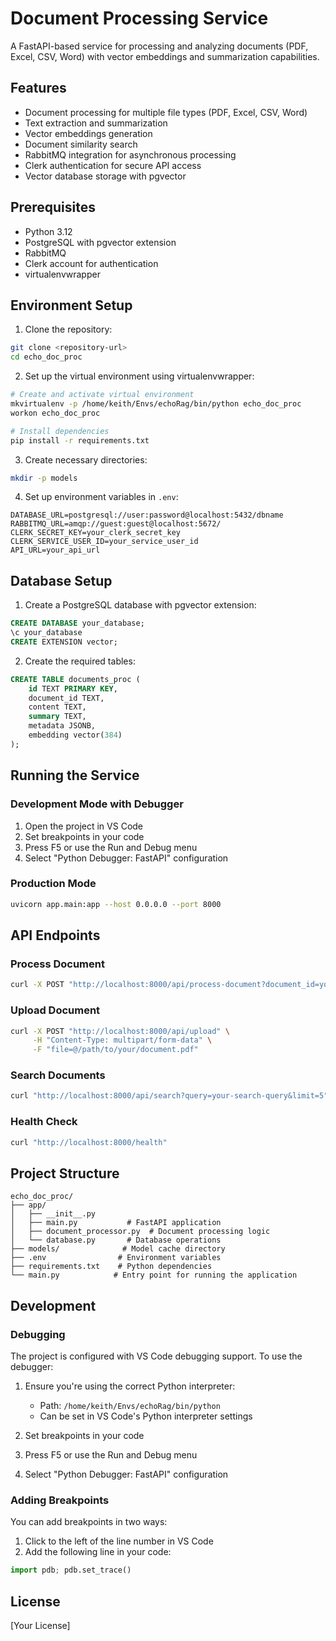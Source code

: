 # Document Processing Service

A FastAPI-based service for processing and analyzing documents (PDF, Excel, CSV, Word) with vector embeddings and summarization capabilities.

## Features

- Document processing for multiple file types (PDF, Excel, CSV, Word)
- Text extraction and summarization
- Vector embeddings generation
- Document similarity search
- RabbitMQ integration for asynchronous processing
- Clerk authentication for secure API access
- Vector database storage with pgvector

## Prerequisites

- Python 3.12
- PostgreSQL with pgvector extension
- RabbitMQ
- Clerk account for authentication
- virtualenvwrapper

## Environment Setup

1. Clone the repository:
```bash
git clone <repository-url>
cd echo_doc_proc
```

2. Set up the virtual environment using virtualenvwrapper:
```bash
# Create and activate virtual environment
mkvirtualenv -p /home/keith/Envs/echoRag/bin/python echo_doc_proc
workon echo_doc_proc

# Install dependencies
pip install -r requirements.txt
```

3. Create necessary directories:
```bash
mkdir -p models
```

4. Set up environment variables in `.env`:
```env
DATABASE_URL=postgresql://user:password@localhost:5432/dbname
RABBITMQ_URL=amqp://guest:guest@localhost:5672/
CLERK_SECRET_KEY=your_clerk_secret_key
CLERK_SERVICE_USER_ID=your_service_user_id
API_URL=your_api_url
```

## Database Setup

1. Create a PostgreSQL database with pgvector extension:
```sql
CREATE DATABASE your_database;
\c your_database
CREATE EXTENSION vector;
```

2. Create the required tables:
```sql
CREATE TABLE documents_proc (
    id TEXT PRIMARY KEY,
    document_id TEXT,
    content TEXT,
    summary TEXT,
    metadata JSONB,
    embedding vector(384)
);
```

## Running the Service

### Development Mode with Debugger

1. Open the project in VS Code
2. Set breakpoints in your code
3. Press F5 or use the Run and Debug menu
4. Select "Python Debugger: FastAPI" configuration

### Production Mode

```bash
uvicorn app.main:app --host 0.0.0.0 --port 8000
```

## API Endpoints

### Process Document
```bash
curl -X POST "http://localhost:8000/api/process-document?document_id=your-document-id"
```

### Upload Document
```bash
curl -X POST "http://localhost:8000/api/upload" \
     -H "Content-Type: multipart/form-data" \
     -F "file=@/path/to/your/document.pdf"
```

### Search Documents
```bash
curl "http://localhost:8000/api/search?query=your-search-query&limit=5"
```

### Health Check
```bash
curl "http://localhost:8000/health"
```

## Project Structure

```
echo_doc_proc/
├── app/
│   ├── __init__.py
│   ├── main.py           # FastAPI application
│   ├── document_processor.py  # Document processing logic
│   └── database.py       # Database operations
├── models/              # Model cache directory
├── .env                # Environment variables
├── requirements.txt    # Python dependencies
└── main.py            # Entry point for running the application
```

## Development

### Debugging

The project is configured with VS Code debugging support. To use the debugger:

1. Ensure you're using the correct Python interpreter:
   - Path: `/home/keith/Envs/echoRag/bin/python`
   - Can be set in VS Code's Python interpreter settings

2. Set breakpoints in your code
3. Press F5 or use the Run and Debug menu
4. Select "Python Debugger: FastAPI" configuration

### Adding Breakpoints

You can add breakpoints in two ways:
1. Click to the left of the line number in VS Code
2. Add the following line in your code:
```python
import pdb; pdb.set_trace()
```

## License

[Your License]